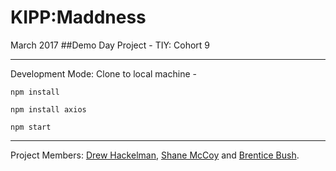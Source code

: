 # KIPP:Maddness
  March 2017
##Demo Day Project - TIY: Cohort 9

___

Development Mode: Clone to local machine -

```
npm install

npm install axios

npm start
```
___

Project Members: [Drew Hackelman](https://github.com/dhackelman), [Shane McCoy](https://github.com/scmccoy) and [Brentice Bush](https://github.com/brentice).

